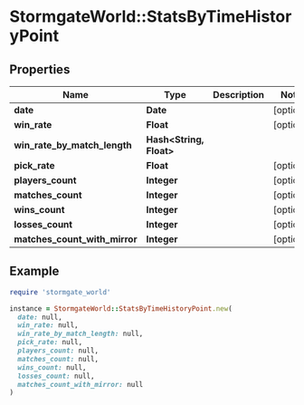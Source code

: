 # StormgateWorld::StatsByTimeHistoryPoint

## Properties

| Name | Type | Description | Notes |
| ---- | ---- | ----------- | ----- |
| **date** | **Date** |  | [optional] |
| **win_rate** | **Float** |  | [optional] |
| **win_rate_by_match_length** | **Hash&lt;String, Float&gt;** |  |  |
| **pick_rate** | **Float** |  | [optional] |
| **players_count** | **Integer** |  | [optional] |
| **matches_count** | **Integer** |  | [optional] |
| **wins_count** | **Integer** |  | [optional] |
| **losses_count** | **Integer** |  | [optional] |
| **matches_count_with_mirror** | **Integer** |  | [optional] |

## Example

```ruby
require 'stormgate_world'

instance = StormgateWorld::StatsByTimeHistoryPoint.new(
  date: null,
  win_rate: null,
  win_rate_by_match_length: null,
  pick_rate: null,
  players_count: null,
  matches_count: null,
  wins_count: null,
  losses_count: null,
  matches_count_with_mirror: null
)
```

